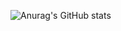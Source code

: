 ![Anurag's GitHub stats](https://github-readme-stats.vercel.app/api?username=Fxmles&show_icons=true&theme=radical)
